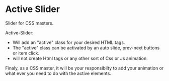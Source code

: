 # Active Slider
Slider for CSS masters.

Active-Slider:
- Will add an "active" class  for your desired HTML tags.
- The "active" class can be activated by an auto slide, prev-next buttons or item click.
- will not create Html tags or any other sort of Css or Js animation.

Finaly, as a CSS master, it will be your responsibilty to add your animation or what ever you need to do with the active elements.
